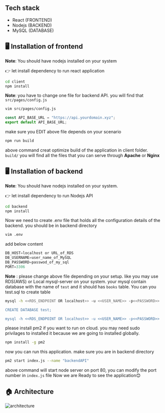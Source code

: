 ## Tech stack

- React (FRONTEND)
- Nodejs (BACKEND)
- MySQL (DATABASE)

## 🖥️ Installation of frontend

**Note**: You should have nodejs installed on your system

👉 let install dependency to run react application

```sh
cd client
npm install
```

**Note**: you have to change one file for backend API. you will find that `src/pages/config.js`

```sh
vim src/pages/config.js
```

```javascript
const API_BASE_URL = "https://api.yourdomain.xyz";
export default API_BASE_URL;
```
make sure you EDIT above file depends on your scenario

```sh
npm run build 
```

above command creat optimize build of the application in client folder. `build/` you will find all the files that you can serve through **Apache** or **Nginx**

##  🖥️ ️Installation of backend

**Note**: You should have nodejs installed on your system.

👉 let install dependency to run Nodejs  API

```sh
cd backend
npm install
```
Now we need to create .env file that holds all the configuration details of the backend. you should be in backend directory

```sh
vim .env
```
add below content 

```javascript
DB_HOST=localhost or URL_of_RDS
DB_USERNAME=user_name_of_MySQL
DB_PASSWORD=passwod_of_my_sql
PORT=3306
```
**Note** : please change above file depending on your setup. like you may use RDS(AWS) or Local mysql-server on your system. your mysql contain database with the name of `test` and it should has `books` table. You can you test.sql to create table 


```sh
mysql -h <<RDS_ENDPOINT OR localhost>> -u <<USER_NAME>> -p<<PASSWORD>>

CREATE DATABASE test;

mysql -h <<RDS_ENDPOINT OR localhost>> -u <<USER_NAME>> -p<<PASSWORD>> test < test.sql
```


please install pm2 if you want to run on cloud. you may need sudo privilages to installed it because we are going to installed globally.

```sh
npm install -g pm2
```

now you can run this application. make sure you are in backend directory


```sh
pm2 start index.js --name "backendAPI"
```

above command will start node server on port 80, you can modify the port number in `index.js` file
Now we are Ready to see the application😊

## 🏠 Architecture
![architecture](https://github.com/satyam19arya/3-tier-Application/assets/77580311/1b6db6cc-e659-4b09-b565-85574f3b477b)